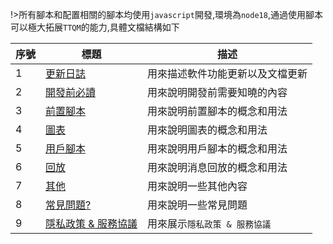 !>所有腳本和配置相關的腳本均使用`javascript`開發,環境為`node18`,通過使用腳本可以極大拓展`TTQM`的能力,具體文檔結構如下

| 序號 | 標題                                                                    | 描述                             |
| ---- | ----------------------------------------------------------------------- | -------------------------------- |
| 1    | [更新日誌](zh-tw/release-note/default.md)                               | 用來描述軟件功能更新以及文檔更新 |
| 2    | [開發前必讀](zh-tw/before-use/summary.md)                               | 用來說明開發前需要知曉的內容     |
| 3    | [前置腳本](zh-tw/pre-publish-script/default.md)                         | 用來說明前置腳本的概念和用法     |
| 4    | [圖表](zh-tw/chart/default.md)                                          | 用來說明圖表的概念和用法         |
| 5    | [用戶腳本](zh-tw/user-script/default.md)                                | 用來說明用戶腳本的概念和用法     |
| 6    | [回放](zh-tw/replay/default.md)                                         | 用來說明消息回放的概念和用法     |
| 7    | [其他](zh-tw/other/default.md)                                          | 用來說明一些其他內容             |
| 8    | [常見問題?](zh-tw/question/default.md)                                  | 用來說明一些常見問題             |
| 9    | [隱私政策 & 服務協議](zh-tw/terms-of-service-privacy-policy/default.md) | 用來展示`隱私政策 & 服務協議`    |
